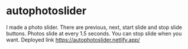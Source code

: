 # autophotoslider
I  made a photo slider. There are previous, next, start slide and stop slide buttons. Photos slide at every 1.5 seconds. You can stop slide when you want.
Deployed link https://autophotoslider.netlify.app/
